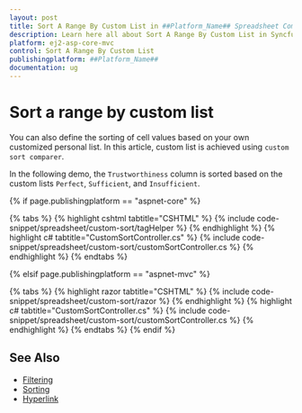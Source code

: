 ```yaml
---
layout: post
title: Sort A Range By Custom List in ##Platform_Name## Spreadsheet Component
description: Learn here all about Sort A Range By Custom List in Syncfusion ##Platform_Name## Spreadsheet component and more.
platform: ej2-asp-core-mvc
control: Sort A Range By Custom List
publishingplatform: ##Platform_Name##
documentation: ug
---
```



# Sort a range by custom list

You can also define the sorting of cell values based on your own customized personal list. In this article, custom list is achieved using `custom sort comparer`.

In the following demo, the `Trustworthiness` column is sorted based on the custom lists `Perfect`, `Sufficient`, and `Insufficient`.

{% if page.publishingplatform == "aspnet-core" %}

{% tabs %}
{% highlight cshtml tabtitle="CSHTML" %}
{% include code-snippet/spreadsheet/custom-sort/tagHelper %}
{% endhighlight %}
{% highlight c# tabtitle="CustomSortController.cs" %}
{% include code-snippet/spreadsheet/custom-sort/customSortController.cs %}
{% endhighlight %}
{% endtabs %}

{% elsif page.publishingplatform == "aspnet-mvc" %}

{% tabs %}
{% highlight razor tabtitle="CSHTML" %}
{% include code-snippet/spreadsheet/custom-sort/razor %}
{% endhighlight %}
{% highlight c# tabtitle="CustomSortController.cs" %}
{% include code-snippet/spreadsheet/custom-sort/customSortController.cs %}
{% endhighlight %}
{% endtabs %}
{% endif %}



## See Also

* [Filtering](./filter)
* [Sorting](./sort)
* [Hyperlink](./link)